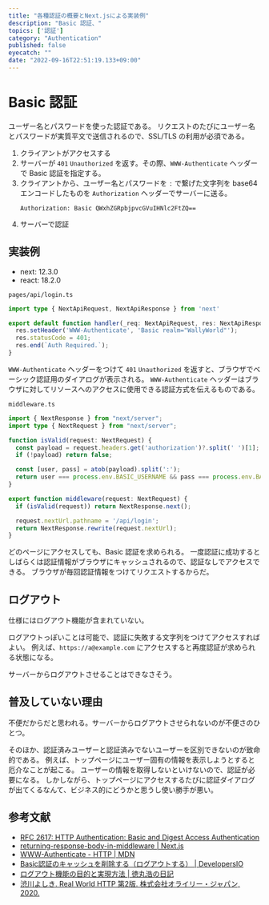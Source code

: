 ```yaml
---
title: "各種認証の概要とNext.jsによる実装例"
description: "Basic 認証、"
topics: ['認証']
category: "Authentication"
published: false
eyecatch: ""
date: "2022-09-16T22:51:19.133+09:00"
---
```


# Basic 認証

ユーザー名とパスワードを使った認証である。
リクエストのたびにユーザー名とパスワードが実質平文で送信されるので、SSL/TLS の利用が必須である。

1. クライアントがアクセスする
2. サーバーが `401` `Unauthorized` を返す。その際、`WWW-Authenticate` ヘッダーで Basic 認証を指定する。
3. クライアントから、ユーザー名とパスワードを `:` で繋げた文字列を base64 エンコードしたものを `Authorization` ヘッダーでサーバーに送る。
    ```text
    Authorization: Basic QWxhZGRpbjpvcGVuIHNlc2FtZQ==
    ```
4. サーバーで認証

## 実装例

- next: 12.3.0
- react: 18.2.0

`pages/api/login.ts`

```typescript
import type { NextApiRequest, NextApiResponse } from 'next'

export default function handler(_req: NextApiRequest, res: NextApiResponse) {
  res.setHeader('WWW-Authenticate', 'Basic realm="WallyWorld"');
  res.statusCode = 401;
  res.end(`Auth Required.`);
}
```

`WWW-Authenticate` ヘッダーをつけて `401` `Unauthorized` を返すと、ブラウザでベーシック認証用のダイアログが表示される。
`WWW-Authenticate` ヘッダーはブラウザに対してリソースへのアクセスに使用できる認証方式を伝えるものである。

`middleware.ts`

```typescript
import { NextResponse } from "next/server";
import type { NextRequest } from "next/server";

function isValid(request: NextRequest) {
  const payload = request.headers.get('authorization')?.split(' ')[1];
  if (!payload) return false;

  const [user, pass] = atob(payload).split(':');
  return user === process.env.BASIC_USERNAME && pass === process.env.BASIC_PASSWORD;
}

export function middleware(request: NextRequest) {
  if (isValid(request)) return NextResponse.next();

  request.nextUrl.pathname = '/api/login';
  return NextResponse.rewrite(request.nextUrl);
}
```

どのページにアクセスしても、Basic 認証を求められる。
一度認証に成功するとしばらくは認証情報がブラウザにキャッシュされるので、認証なしでアクセスできる。
ブラウザが毎回認証情報をつけてリクエストするからだ。

## ログアウト

仕様にはログアウト機能が含まれていない。

ログアウトっぽいことは可能で、認証に失敗する文字列をつけてアクセスすればよい。
例えば、`https://a@example.com` にアクセスすると再度認証が求められる状態になる。

サーバーからログアウトさせることはできなさそう。

## 普及していない理由

不便だからだと思われる。サーバーからログアウトさせられないのが不便さのひとつ。

そのほか、認証済みユーザーと認証済みでないユーザーを区別できないのが致命的である。
例えば、トップページにユーザー固有の情報を表示しようとすると厄介なことが起こる。
ユーザーの情報を取得しないといけないので、認証が必要になる。
しかしながら、トップページにアクセスするたびに認証ダイアログが出てくるなんて、ビジネス的にどうかと思うし使い勝手が悪い。

## 参考文献

- [RFC 2617: HTTP Authentication: Basic and Digest Access Authentication](https://www.rfc-editor.org/rfc/rfc2617)
- [returning-response-body-in-middleware | Next.js](https://nextjs.org/docs/messages/returning-response-body-in-middleware)
- [WWW-Authenticate - HTTP | MDN](https://developer.mozilla.org/ja/docs/Web/HTTP/Headers/WWW-Authenticate)
- [Basic認証のキャッシュを削除する（ログアウトする） | DevelopersIO](https://dev.classmethod.jp/articles/delete-cache-for-basic-authentication/)
- [ログアウト機能の目的と実現方法 | 徳丸浩の日記](https://blog.tokumaru.org/2013/02/purpose-and-implementation-of-the-logout-function.html)
- [渋川よしき. Real World HTTP 第2版. 株式会社オライリー・ジャパン, 2020.](https://www.oreilly.co.jp/books/9784873119038/)
